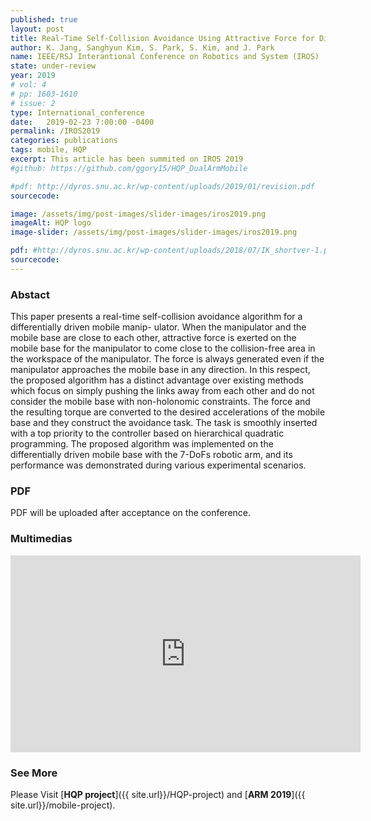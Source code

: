 ```yaml
---
published: true
layout: post
title: Real-Time Self-Collision Avoidance Using Attractive Force for Differentially Driven Mobile Manipulators  
author: K. Jang, Sanghyun Kim, S. Park, S. Kim, and J. Park
name: IEEE/RSJ Interantional Conference on Robotics and System (IROS)
state: under-review
year: 2019
# vol: 4
# pp: 1603-1610
# issue: 2
type: International_conference
date:   2019-02-23 7:00:00 -0400
permalink: /IROS2019
categories: publications
tags: mobile, HQP
excerpt: This article has been summited on IROS 2019
#github: https://github.com/ggory15/HQP_DualArmMobile

#pdf: http://dyros.snu.ac.kr/wp-content/uploads/2019/01/revision.pdf
sourcecode: 

image: /assets/img/post-images/slider-images/iros2019.png
imageAlt: HQP logo
image-slider: /assets/img/post-images/slider-images/iros2019.png

pdf: #http://dyros.snu.ac.kr/wp-content/uploads/2018/07/IK_shortver-1.pdf
sourcecode: 
---
```


### Abstact 
This paper presents a real-time self-collision
avoidance algorithm for a differentially driven mobile manip-
ulator. When the manipulator and the mobile base are close
to each other, attractive force is exerted on the mobile base
for the manipulator to come close to the collision-free area
in the workspace of the manipulator. The force is always
generated even if the manipulator approaches the mobile base
in any direction. In this respect, the proposed algorithm has a
distinct advantage over existing methods which focus on simply
pushing the links away from each other and do not consider
the mobile base with non-holonomic constraints. The force and
the resulting torque are converted to the desired accelerations
of the mobile base and they construct the avoidance task. The
task is smoothly inserted with a top priority to the controller
based on hierarchical quadratic programming. The proposed
algorithm was implemented on the differentially driven mobile
base with the 7-DoFs robotic arm, and its performance was
demonstrated during various experimental scenarios.

### PDF 
<!-- [**PDF file**](http://dyros.snu.ac.kr/wp-content/uploads/2019/01/revision.pdf) -->
PDF will be uploaded after acceptance on the conference.

### Multimedias
<div class="row projects-display">
    <div class="twelve columns images">
        <div class="video-container">
            <iframe width="560" height="315" src="https://www.youtube.com/embed/jycTtF8t6c8" frameborder="0" allowfullscreen></iframe>
        </div>
    </div>
</div>

### See More
Please Visit [**HQP project**]({{ site.url}}/HQP-project) and [**ARM 2019**]({{ site.url}}/mobile-project).
